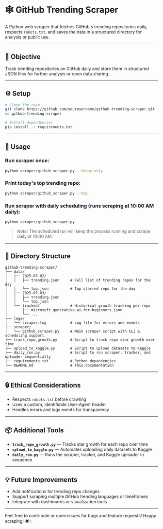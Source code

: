 # 🕸️ GitHub Trending Scraper

A Python web scraper that fetches GitHub's trending repositories daily, respects `robots.txt`, and saves the data in a structured directory for analysis or public use.

---

## 🎯 Objective

Track trending repositories on GitHub daily and store them in structured JSON files for further analysis or open data sharing.

---

## ⚙️ Setup

```bash
# Clone the repo
git clone https://github.com/yourusername/github-trending-scraper.git
cd github-trending-scraper

# Install dependencies
pip install -r requirements.txt
```

---

## 🚀 Usage

### Run scraper once:

```bash
python scraper/github_scraper.py --today-only
```

### Print today's top trending repo:

```bash
python scraper/github_scraper.py --top
```

### Run scraper with daily scheduling (runs scraping at 10:00 AM daily):

```bash
python scraper/github_scraper.py
```

> *Note:* The scheduled run will keep the process running and scrape daily at 10:00 AM.

---

## 📁 Directory Structure

```plaintext
github-trending-scraper/
├── data/
│   ├── 2025-07-02/
│   │   ├── trending.json     # Full list of trending repos for the day
│   │   └── top.json          # Top starred repo for the day
│   ├── 2025-07-03/
│   │   ├── trending.json
│   │   └── top.json
│   └── tracked/              # Historical growth tracking per repo
│       ├── microsoft_generative-ai-for-beginners.json
│       └── ...
├── logs/
│   └── scraper.log           # Log file for errors and events
├── scraper/
│   └── github_scraper.py     # Main scraper script with CLI & scheduling support
├── track_repo_growth.py      # Script to track repo star growth over time
├── upload_to_kaggle.py       # Script to upload datasets to Kaggle
├── daily_run.py              # Script to run scraper, tracker, and uploader sequentially
├── requirements.txt          # Python dependencies
└── README.md                 # This documentation
```

---

## 🔒 Ethical Considerations

* Respects `robots.txt` before crawling
* Uses a custom, identifiable User-Agent header
* Handles errors and logs events for transparency

---

## 📦 Additional Tools

* **`track_repo_growth.py`** — Tracks star growth for each repo over time
* **`upload_to_kaggle.py`** — Automates uploading daily datasets to Kaggle
* **`daily_run.py`** — Runs the scraper, tracker, and Kaggle uploader in sequence

---

## 💡 Future Improvements

* Add notifications for trending repo changes
* Support scraping multiple GitHub trending languages or timeframes
* Integrate with dashboards or visualization tools

---

Feel free to contribute or open issues for bugs and feature requests!
Happy scraping! 🕷️✨
